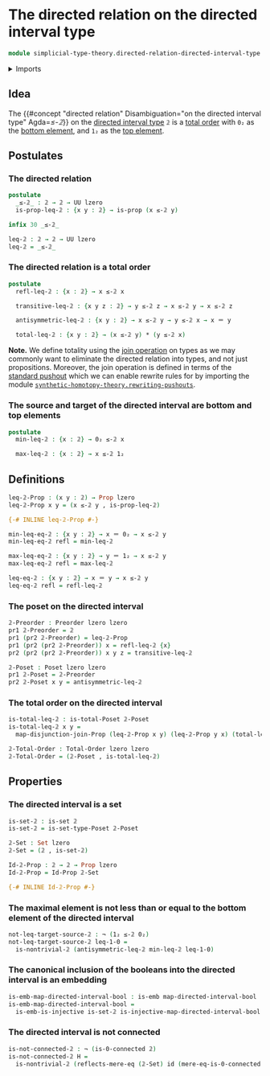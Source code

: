 # The directed relation on the directed interval type

```agda
module simplicial-type-theory.directed-relation-directed-interval-type where
```

<details><summary>Imports</summary>

```agda
open import foundation.0-connected-types
open import foundation.cartesian-product-types
open import foundation.coproduct-types
open import foundation.dependent-pair-types
open import foundation.embeddings
open import foundation.function-types
open import foundation.homotopies
open import foundation.identity-types
open import foundation.injective-maps
open import foundation.mere-equality
open import foundation.negated-equality
open import foundation.negation
open import foundation.propositional-truncations
open import foundation.propositions
open import foundation.sets
open import foundation.universe-levels

open import order-theory.posets
open import order-theory.preorders
open import order-theory.total-orders

open import simplicial-type-theory.directed-interval-type

open import synthetic-homotopy-theory.joins-of-types
```

</details>

## Idea

The
{{#concept "directed relation" Disambiguation="on the directed interval type" Agda=_≤-𝟚_}}
on the
[directed interval type](simplicial-type-theory.directed-interval-type.md) `𝟚`
is a [total order](order-theory.total-orders.md) with `0₂` as the
[bottom element](order-theory.bottom-elements-posets.md), and `1₂` as the
[top element](order-theory.top-elements-posets.md).

## Postulates

### The directed relation

```agda
postulate
  _≤-𝟚_ : 𝟚 → 𝟚 → UU lzero
  is-prop-leq-𝟚 : {x y : 𝟚} → is-prop (x ≤-𝟚 y)

infix 30 _≤-𝟚_

leq-𝟚 : 𝟚 → 𝟚 → UU lzero
leq-𝟚 = _≤-𝟚_
```

### The directed relation is a total order

```agda
postulate
  refl-leq-𝟚 : {x : 𝟚} → x ≤-𝟚 x

  transitive-leq-𝟚 : {x y z : 𝟚} → y ≤-𝟚 z → x ≤-𝟚 y → x ≤-𝟚 z

  antisymmetric-leq-𝟚 : {x y : 𝟚} → x ≤-𝟚 y → y ≤-𝟚 x → x ＝ y

  total-leq-𝟚 : {x y : 𝟚} → (x ≤-𝟚 y) * (y ≤-𝟚 x)
```

**Note.** We define totality using the
[join operation](synthetic-homotopy-theory.joins-of-types.md) on types as we may
commonly want to eliminate the directed relation into types, and not just
propositions. Moreover, the join operation is defined in terms of the
[standard pushout](synthetic-homotopy-theory.pushouts.md) which we can enable
rewrite rules for by importing the module
[`synthetic-homotopy-theory.rewriting-pushouts`](synthetic-homotopy-theory.rewriting-pushouts.md).

### The source and target of the directed interval are bottom and top elements

```agda
postulate
  min-leq-𝟚 : {x : 𝟚} → 0₂ ≤-𝟚 x

  max-leq-𝟚 : {x : 𝟚} → x ≤-𝟚 1₂
```

## Definitions

```agda
leq-𝟚-Prop : (x y : 𝟚) → Prop lzero
leq-𝟚-Prop x y = (x ≤-𝟚 y , is-prop-leq-𝟚)

{-# INLINE leq-𝟚-Prop #-}

min-leq-eq-𝟚 : {x y : 𝟚} → x ＝ 0₂ → x ≤-𝟚 y
min-leq-eq-𝟚 refl = min-leq-𝟚

max-leq-eq-𝟚 : {x y : 𝟚} → y ＝ 1₂ → x ≤-𝟚 y
max-leq-eq-𝟚 refl = max-leq-𝟚

leq-eq-𝟚 : {x y : 𝟚} → x ＝ y → x ≤-𝟚 y
leq-eq-𝟚 refl = refl-leq-𝟚
```

### The poset on the directed interval

```agda
𝟚-Preorder : Preorder lzero lzero
pr1 𝟚-Preorder = 𝟚
pr1 (pr2 𝟚-Preorder) = leq-𝟚-Prop
pr1 (pr2 (pr2 𝟚-Preorder)) x = refl-leq-𝟚 {x}
pr2 (pr2 (pr2 𝟚-Preorder)) x y z = transitive-leq-𝟚

𝟚-Poset : Poset lzero lzero
pr1 𝟚-Poset = 𝟚-Preorder
pr2 𝟚-Poset x y = antisymmetric-leq-𝟚
```

### The total order on the directed interval

```agda
is-total-leq-𝟚 : is-total-Poset 𝟚-Poset
is-total-leq-𝟚 x y =
  map-disjunction-join-Prop (leq-𝟚-Prop x y) (leq-𝟚-Prop y x) (total-leq-𝟚)

𝟚-Total-Order : Total-Order lzero lzero
𝟚-Total-Order = (𝟚-Poset , is-total-leq-𝟚)
```

## Properties

### The directed interval is a set

```agda
is-set-𝟚 : is-set 𝟚
is-set-𝟚 = is-set-type-Poset 𝟚-Poset

𝟚-Set : Set lzero
𝟚-Set = (𝟚 , is-set-𝟚)

Id-𝟚-Prop : 𝟚 → 𝟚 → Prop lzero
Id-𝟚-Prop = Id-Prop 𝟚-Set

{-# INLINE Id-𝟚-Prop #-}
```

### The maximal element is not less than or equal to the bottom element of the directed interval

```agda
not-leq-target-source-𝟚 : ¬ (1₂ ≤-𝟚 0₂)
not-leq-target-source-𝟚 leq-1-0 =
  is-nontrivial-𝟚 (antisymmetric-leq-𝟚 min-leq-𝟚 leq-1-0)
```

### The canonical inclusion of the booleans into the directed interval is an embedding

```agda
is-emb-map-directed-interval-bool : is-emb map-directed-interval-bool
is-emb-map-directed-interval-bool =
  is-emb-is-injective is-set-𝟚 is-injective-map-directed-interval-bool
```

### The directed interval is not connected

```agda
is-not-connected-𝟚 : ¬ (is-0-connected 𝟚)
is-not-connected-𝟚 H =
  is-nontrivial-𝟚 (reflects-mere-eq (𝟚-Set) id (mere-eq-is-0-connected H 0₂ 1₂))
```
